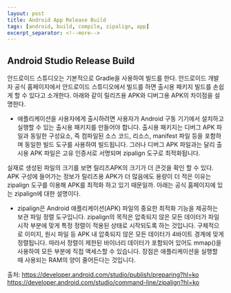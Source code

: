```yaml
---
layout: post
title: Android App Release Build
tags: [android, build, compile, zipalign, app]
excerpt_separator: <!--more-->
---
```


## Android Studio Release Build

안드로이드 스튜디오는 기본적으로 Gradle을 사용하여 빌드를 한다. 안드로이드 개발자 공식 홈페이지에서 안드로이드 스튜디오에서 빌드를 하면 출시용 패키지 빌드를 손쉽게 할 수 있다고 소개한다. 아래와 같이 릴리즈용 APK와 디버그용 APK의 차이점을 설명한다.  
- 애플리케이션을 사용자에게 출시하려면 사용자가 Android 구동 기기에서 설치하고 실행할 수 있는 출시용 패키지를 만들어야 합니다. 출시용 패키지는 디버그 APK 파일과 동일한 구성요소, 즉 컴파일된 소스 코드, 리소스, manifest 파일 등을 포함하며 동일한 빌드 도구를 사용하여 빌드됩니다. 그러나 디버그 APK 파일과는 달리 출시용 APK 파일은 고유 인증서로 서명되며 zipalign 도구로 최적화됩니다.  
  
실재로 생성된 파일의 크기를 보면 릴리즈APK의 크기가 더 큰것을 확인 할 수 있다. APK 구성에 들어가는 정보가 릴리즈용 APK가 더 많음에도 용량이 더 적은 이유는 zipalign 도구를 이용해 APK를 최적화 하고 있기 때문일까. 아래는 공식 홈페이지에 있는 zipalign에 대한 설명이다.
- zipalign은 Android 애플리케이션(APK) 파일의 중요한 최적화 기능을 제공하는 보관 파일 정렬 도구입니다. zipalign의 목적은 압축되지 않은 모든 데이터가 파일 시작 부분에 맞게 특정 정렬이 적용된 상태로 시작되도록 하는 것입니다. 구체적으로 이미지, 원시 파일 등 APK 내 압축되지 않은 모든 데이터가 4바이트 경계에 맞게 정렬됩니다. 따라서 정렬이 제한된 바이너리 데이터가 포함되어 있어도 mmap()을 사용하여 모든 부분에 직접 액세스할 수 있습니다. 장점은 애플리케이션을 실행할 때 사용되는 RAM의 양이 줄어든다는 것입니다.  
  
  
  
출처: https://developer.android.com/studio/publish/preparing?hl=ko  
https://developer.android.com/studio/command-line/zipalign?hl=ko
